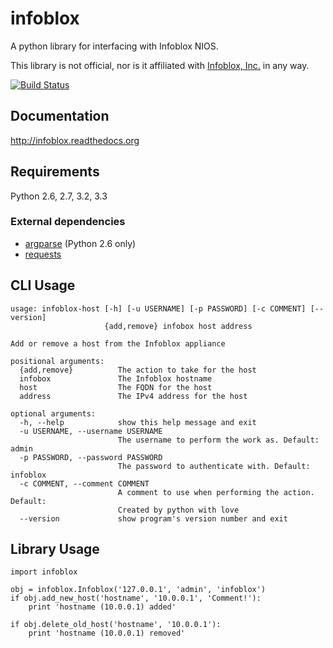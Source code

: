 infoblox
========
A python library for interfacing with Infoblox NIOS.

This library is not official, nor is it affiliated with [Infoblox, Inc.](http://www.infoblox.com) in any way.

[![Build Status](https://travis-ci.org/gmr/infoblox.png?branch=master)](https://travis-ci.org/gmr/infoblox)

Documentation
-------------
http://infoblox.readthedocs.org

Requirements
------------
Python 2.6, 2.7, 3.2, 3.3

### External dependencies
- [argparse](http://pypi.python.org/pypi/argparse) (Python 2.6 only)
- [requests](http://docs.python-requests.org/en/latest/)

CLI Usage
---------

    usage: infoblox-host [-h] [-u USERNAME] [-p PASSWORD] [-c COMMENT] [--version]
                         {add,remove} infobox host address

    Add or remove a host from the Infoblox appliance

    positional arguments:
      {add,remove}          The action to take for the host
      infobox               The Infoblox hostname
      host                  The FQDN for the host
      address               The IPv4 address for the host

    optional arguments:
      -h, --help            show this help message and exit
      -u USERNAME, --username USERNAME
                            The username to perform the work as. Default: admin
      -p PASSWORD, --password PASSWORD
                            The password to authenticate with. Default: infoblox
      -c COMMENT, --comment COMMENT
                            A comment to use when performing the action. Default:
                            Created by python with love
      --version             show program's version number and exit

Library Usage
-------------

    import infoblox

    obj = infoblox.Infoblox('127.0.0.1', 'admin', 'infoblox')
    if obj.add_new_host('hostname', '10.0.0.1', 'Comment!'):
        print 'hostname (10.0.0.1) added'

    if obj.delete_old_host('hostname', '10.0.0.1'):
        print 'hostname (10.0.0.1) removed'
